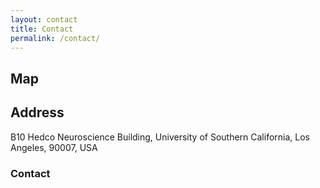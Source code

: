 ```yaml
---
layout: contact
title: Contact
permalink: /contact/
---
```



## Map

## Address

B10 Hedco Neuroscience Building, University of Southern California, Los Angeles, 90007, USA

### Contact

